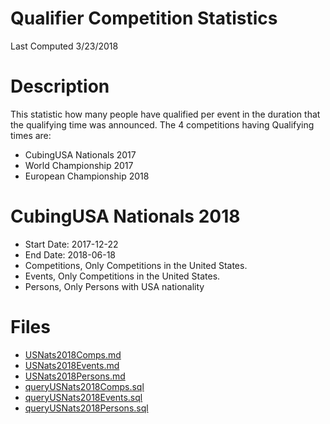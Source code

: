 # **Qualifier Competition Statistics**
Last Computed 3/23/2018 

# Description
This statistic how many people have qualified per event in the duration that the qualifying time was announced.
The 4 competitions having Qualifying times are:
- CubingUSA Nationals 2017
- World Championship 2017
- European Championship 2018

# CubingUSA Nationals 2018
- Start Date: 2017-12-22
- End Date: 2018-06-18
- Competitions, Only Competitions in the United States.
- Events, Only Competitions in the United States.
- Persons, Only Persons with USA nationality

# Files 
 - [USNats2018Comps.md](https://github.com/Jambrose777/JacobAmbroseWCAStatistics/blob/master/QualifierStats/queryUSNats2018Comps.md) 
 - [USNats2018Events.md](https://github.com/Jambrose777/JacobAmbroseWCAStatistics/blob/master/QualifierStats/queryUSNats2018Events.md) 
 - [USNats2018Persons.md](https://github.com/Jambrose777/JacobAmbroseWCAStatistics/blob/master/QualifierStats/queryUSNats2018Persons.md) 
 - [queryUSNats2018Comps.sql](https://github.com/Jambrose777/JacobAmbroseWCAStatistics/blob/master/QualifierStats/queryUSNats2018Comps.sql) 
 - [queryUSNats2018Events.sql](https://github.com/Jambrose777/JacobAmbroseWCAStatistics/blob/master/QualifierStats/queryUSNats2018Events.sql) 
 - [queryUSNats2018Persons.sql](https://github.com/Jambrose777/JacobAmbroseWCAStatistics/blob/master/QualifierStats/queryUSNats2018Persons.sql) 
